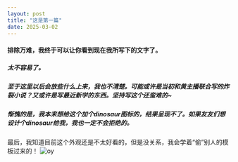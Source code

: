 ```yaml
---
layout: post
title: "这是第一篇"
date: 2025-03-02
---
```

#### 排除万难，我终于可以让你看到现在我所写下的文字了。

##### 太不容易了。
##### 至于这里以后会放些什么上来，我也不清楚。可能或许是当初和黄主播联合写的*炸裂*小说？又或许是写最近新学的东西。坚持写这个还蛮难的~

##### 惭愧的是，我本来想给这个加个dinosaur图标的，结果呈现不了。如果友友们想设计个dinosaur给我，我也一定不会拒绝的。

最后，我知道目前这个外观还是不太好看的，但是没关系，我会学着“偷”别人的模板过来的！
![oy](../_site/assets/image.png)